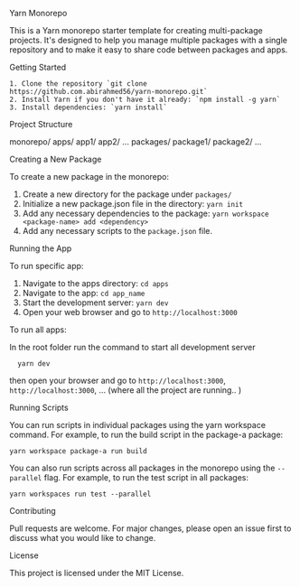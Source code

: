 Yarn Monorepo

  This is a Yarn monorepo starter template for creating multi-package projects. It's designed to help you manage multiple packages with a single repository and to make it easy to share code between packages and apps.

  Getting Started

    1. Clone the repository `git clone https://github.com.abirahmed56/yarn-monorepo.git`
    2. Install Yarn if you don't have it already: `npm install -g yarn`
    3. Install dependencies: `yarn install`


Project Structure


   monorepo/
     apps/
       app1/
       app2/
       ...
     packages/
       package1/
       package2/
       ...


Creating a New Package

  To create a new package in the monorepo:

  1. Create a new directory for the package under `packages/`
  2. Initialize a new package.json file in the directory: `yarn init`
  3. Add any necessary dependencies to the package: `yarn workspace <package-name> add <dependency>`
  4. Add any necessary scripts to the `package.json` file.


Running the App

  To run specific app:

  1. Navigate to the apps directory: `cd apps`
  2. Navigate to the app: `cd app_name`
  3. Start the development server: `yarn dev`
  4. Open your web browser and go to `http://localhost:3000`

  To run all apps:

  In the root folder run the command to start all development server

      yarn dev

  then open your browser and go to `http://localhost:3000`, `http://localhost:3000`, ...
    (where all the project are running.. )

Running Scripts

  You can run scripts in individual packages using the yarn workspace command. For example, to run the build script in the package-a package:

    yarn workspace package-a run build

  You can also run scripts across all packages in the monorepo using the `--parallel` flag. For example, to run the test script in all packages:

    yarn workspaces run test --parallel


Contributing

  Pull requests are welcome. For major changes, please open an issue first to discuss what you would like to change.


License

  This project is licensed under the MIT License.